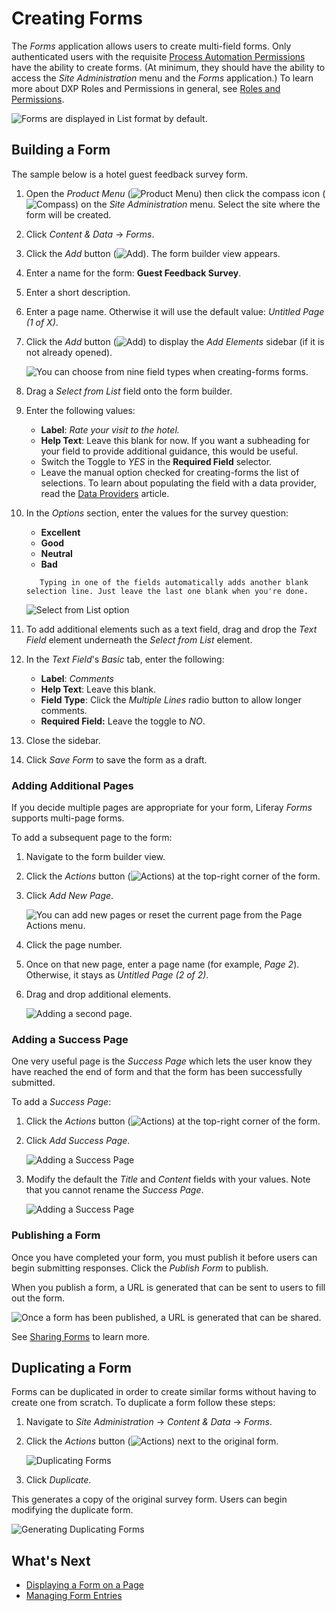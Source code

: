 # Creating Forms

The _Forms_ application allows users to create multi-field forms. Only authenticated users with the requisite [Process Automation Permissions](./forms-permissions-reference.md) have the ability to create forms. (At minimum, they should have the ability to access the _Site Administration_ menu and the _Forms_ application.) To learn more about DXP Roles and Permissions in general, see [Roles and Permissions](https://help.liferay.com/hc/articles/360017895212-Roles-and-Permissions).

![Forms are displayed in List format by default.](./creating-forms/images/01.png)

## Building a Form

The sample below is a hotel guest feedback survey form.

1. Open the _Product Menu_ (![Product Menu](../../../images/icon-product-menu.png)) then click the compass icon (![Compass](../../../images/icon-compass.png)) on the _Site Administration_ menu. Select the site where the form will be created.
1. Click _Content & Data_  &rarr; _Forms_.
1. Click the _Add_ button (![Add](../../../images/icon-add.png)). The form builder view appears.
1. Enter a name for the form: **Guest Feedback Survey**.
1. Enter a short description.
1. Enter a page name. Otherwise it will use the default value: _Untitled Page (1 of X)_.
1. Click the _Add_ button (![Add](../../../images/icon-add.png)) to display the _Add Elements_ sidebar (if it is not already opened).

    ![You can choose from nine field types when creating-forms forms.](./creating-forms/images/02.png)

1. Drag a _Select from List_ field onto the form builder.
1. Enter the following values:

    * **Label**: _Rate your visit to the hotel._
    * **Help Text**: Leave this blank for now. If you want a subheading for your field to provide additional guidance, this would be useful.
    * Switch the Toggle to _YES_ in the **Required Field** selector.
    * Leave the manual option checked for creating-forms the list of selections. To learn about populating the field with a data provider, read the [Data Providers](./data-providers.md) article.

1. In the _Options_ section, enter the values for the survey question:

    * **Excellent**
    * **Good**
    * **Neutral**
    * **Bad**

    ```note::
       Typing in one of the fields automatically adds another blank selection line. Just leave the last one blank when you're done.
    ```

    ![Select from List option](./creating-forms/images/03.png)

1. To add additional elements such as a text field, drag and drop the _Text Field_ element underneath the _Select from List_ element.
1. In the _Text Field_'s _Basic_ tab, enter the following:

    * **Label**: *Comments*
    * **Help Text**: Leave this blank.
    * **Field Type**: Click the _Multiple Lines_ radio button to allow longer comments.
    * **Required Field:** Leave the toggle to _NO_.

1. Close the sidebar.
1. Click _Save Form_ to save the form as a draft.

### Adding Additional Pages

If you decide multiple pages are appropriate for your form, Liferay _Forms_ supports multi-page forms.

To add a subsequent page to the form:

1. Navigate to the form builder view.
1. Click the _Actions_ button (![Actions](../../../images/icon-actions.png)) at the top-right corner of the form.
1. Click _Add New Page_.

    ![You can add new pages or reset the current page from the Page Actions menu.](./creating-forms/images/06.png)

1. Click the page number.
1. Once on that new page, enter a page name (for example, _Page 2_). Otherwise, it stays as _Untitled Page (2 of 2)_.
1. Drag and drop additional elements.

    ![Adding a second page.](./creating-forms/images/07.png)

### Adding a Success Page

One very useful page is the _Success Page_ which lets the user know they have reached the end of form and that the form has been successfully submitted.

To add a _Success Page_:

1. Click the _Actions_ button (![Actions](../../../images/icon-actions.png)) at the top-right corner of the form.
1. Click _Add Success Page_.

    ![Adding a Success Page](./creating-forms/images/09.png)

1. Modify the default the _Title_ and _Content_ fields with your values. Note that you cannot rename the _Success Page_.

    ![Adding a Success Page](./creating-forms/images/08.png)

### Publishing a Form

Once you have completed your form, you must publish it before users can begin submitting responses. Click the _Publish Form_ to publish.

When you publish a form, a URL is generated that can be sent to users to fill out the form.

![Once a form has been published, a URL is generated that can be shared.](creating-forms/images/11.png)

See [Sharing Forms](./sharing-forms.md) to learn more.

## Duplicating a Form

Forms can be duplicated in order to create similar forms without having to create one from scratch. To duplicate a form follow these steps:

1. Navigate to _Site Administration_ &rarr; _Content & Data_ &rarr; _Forms_.
1. Click the _Actions_ button (![Actions](../../../images/icon-actions.png)) next to the original form.

    ![Duplicating Forms](./creating-forms/images/10.png)

1. Click _Duplicate_.

This generates a copy of the original survey form. Users can begin modifying the duplicate form.

![Generating Duplicating Forms](./creating-forms/images/05.png)

## What's Next

* [Displaying a Form on a Page](./displaying-forms.md)
* [Managing Form Entries](./managing-form-entries.md)
